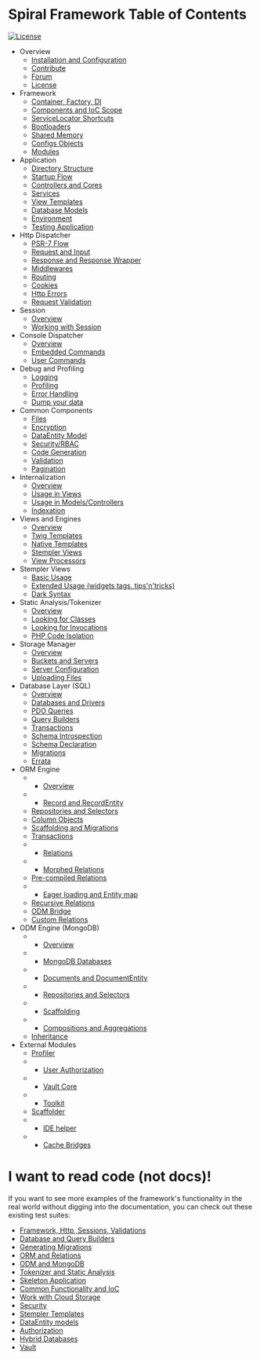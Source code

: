 # Spiral Framework Table of Contents
[![License](https://poser.pugx.org/spiral/framework/license)](https://packagist.org/packages/spiral/framework) 

* Overview
	* [Installation and Configuration](installation.md)
	* [Contribute](contributing.md)
	* [Forum](https://groups.google.com/forum/#!forum/spiral-framework)
	* [License](license.md)  	
* Framework
    * [Container, Factory, DI](framework/container.md)
    * [Components and IoC Scope](framework/components.md)
    * [ServiceLocator Shortcuts](framework/shortcuts.md)
    * [Bootloaders](framework/bootloaders.md)
    * [Shared Memory](framework/memory.md)
    * [Configs Objects](framework/configs.md)
    * [Modules](framework/modules.md)
* Application
	* [Directory Structure](application/directories.md)
	* [Startup Flow](application/startup.md)
	* [Controllers and Cores](application/controllers.md)
	* [Services](application/services.md)
	* [View Templates](application/views.md)
	* [Database Models](application/database.md)
	* [Environment](application/environment.md)
	* [Testing Application](application/testing.md)
* Http Dispatcher
	* [PSR-7 Flow](http/flow.md)
	* [Request and Input](http/input.md)
	* [Response and Response Wrapper](http/response.md)
	* [Middlewares](http/middlewares.md)
	* [Routing](http/routing.md)
	* [Cookies](http/cookies.md)
	* [Http Errors](http/errors.md)
	* [Request Validation](http/validation.md)
* Session
	* [Overview](session/overview.md)
	* [Working with Session](session/usage.md)
* Console Dispatcher
   	* [Overview](console/overview.md)
   	* [Embedded Commands](console/commands.md)
   	* [User Commands](console/scaffolding.md)
* Debug and Profiling
	* [Logging](debug/logging.md)
 	* [Profiling](debug/profiling.md)
	* [Error Handling](debug/errors.md)
    * [Dump your data](debug/dumps.md)
* Common Components
   	* [Files](components/files.md)
   	* [Encryption](components/encrypter.md)
   	* [DataEntity Model](components/data-entity.md)
   	* [Security/RBAC](components/security.md)
   	* [Code Generation](components/reactor.md)
   	* [Validation](components/validation.md)
   	* [Pagination](components/pagination.md)
* Internalization
   	* [Overview](i18n/overview.md)
   	* [Usage in Views](i18n/views.md)
   	* [Usage in Models/Controllers](i18n/say-trait.md)
   	* [Indexation](i18n/indexation.md)
* Views and Engines
	* [Overview](views/overview.md)
	* [Twig Templates](views/twig.md)
	* [Native Templates](views/native.md)
    * [Stempler Views](views/stempler.md)
	* [View Processors](views/processors.md)
* Stempler Views
	* [Basic Usage](stempler/basics.md)
 	* [Extended Usage (widgets tags, tips'n'tricks)](stempler/expert.md)
   	* [Dark Syntax](stempler/dark.md)
* Static Analysis/Tokenizer
    * [Overview](tokenizer/overview.md)
    * [Looking for Classes](tokenizer/classes.md)
    * [Looking for Invocations](tokenizer/invocations.md)
    * [PHP Code Isolation](tokenizer/isolation.md)
* Storage Manager
    * [Overview](storage/overview.md)
    * [Buckets and Servers](storage/entities.md)
    * [Server Configuration](storage/servers.md)
    * [Uploading Files](storage/uploading.md)
* Database Layer (SQL)
	* [Overview](database/overview.md)
    * [Databases and Drivers](database/databases.md)
    * [PDO Queries](database/pdo.md)
    * [Query Builders](database/builders.md)
    * [Transactions](database/transactions.md)
    * [Schema Introspection](database/introspection.md)
    * [Schema Declaration](database/declaration.md)
    * [Migrations](database/migrations.md)
    * [Errata](database/errata.md)
* ORM Engine
	* - [Overview](orm/overview.md)
	* - [Record and RecordEntity](orm/entities.md)
	* [Repositories and Selectors](orm/repositories.md)
	* [Column Objects](orm/columns.md)
	* [Scaffolding and Migrations](orm/scaffolding.md)
	* [Transactions](orm/transactions.md)
	* - [Relations](orm/relations.md)
	* - [Morphed Relations](orm/morphed-relations.md)
	* [Pre-compiled Relations](orm/late-binding.md)
	* - [Eager loading and Entity map](orm/loading.md)
	* [Recursive Relations](orm/recursive-relations.md)
	* [ODM Bridge](orm/odm-bridge.md)
	* [Custom Relations](orm/custom-relations.md)
* ODM Engine (MongoDB)
	* - [Overview](odm/overview.md)
	* - [MongoDB Databases](odm/databases.md)
	* - [Documents and DocumentEntity](odm/entities.md)
	* - [Repositories and Selectors](orm/repositories.md)
	* - [Scaffolding](odm/scaffolding.md)
	* - [Compositions and Aggregations](odm/oop.md)
	* [Inheritance](odm/inheritance.md)
* External Modules
    * [Profiler](modules/profiler.md)
	* - [User Authorization](modules/auth.md)
	* - [Vault Core](modules/vault.md)
	* - [Toolkit](modules/toolkit.md)
	* [Scaffolder](modules/scaffolder.md)
	* - [IDE helper](modules/ide-helper.md)
	* - [Cache Bridges](modules/cache.md)

# I want to read code (not docs)!
If you want to see more examples of the framework's functionality in the real world without 
digging into the documentation, you can check out these existing test suites:

* [Framework, Http, Sessions, Validations](https://github.com/spiral/spiral/tree/develop/tests)
* [Database and Query Builders](https://github.com/spiral/database/tree/master/tests/Database)
* [Generating Migrations](https://github.com/spiral/migrations/tree/master/tests/Migrations)
* [ORM and Relations](https://github.com/spiral/orm/tree/master/tests/ORM)
* [ODM and MongoDB](https://github.com/spiral/odm/tree/master/tests/ODM)
* [Tokenizer and Static Analysis](https://github.com/spiral/tokenizer/tree/master/tests/Tokenizer)
* [Skeleton Application](https://github.com/spiral/application/tree/master/tests)
* [Common Functionality and IoC](https://github.com/spiral/common/tree/master/tests)
* [Work with Cloud Storage](https://github.com/spiral/storage/tree/master/tests/Storage)
* [Security](https://github.com/spiral/security/tree/master/tests/Security)
* [Stempler Templates](https://github.com/spiral/stempler/tree/master/tests/Stempler)
* [DataEntity models](https://github.com/spiral/models/tree/master/tests/Models)
* [Authorization](https://github.com/spiral-modules/auth/tree/master/tests/Auth)
* [Hybrid Databases](https://github.com/spiral-modules/hybrid-db/tree/master/tests/HybridDB)
* [Vault](https://github.com/spiral-modules/vault/tree/master/tests)
